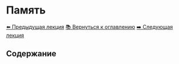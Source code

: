  # Память
[⬅️ Предыдущая лекция](../lecture_04/lecture-4.md)
[📚 Вернуться к оглавлению](../README.md)
[➡️ Следующая лекция](../lecture_06/lecture-6.md)

## Содержание

